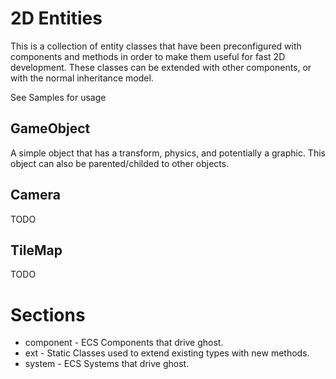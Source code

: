 # 2D Entities
This is a collection of entity classes that have been preconfigured with components and methods in order to make them useful for fast 2D development.
These classes can be extended with other components, or with the normal inheritance model.

See Samples for usage

## GameObject
A simple object that has a transform, physics, and potentially a graphic. This object can also be parented/childed to other objects.

## Camera
TODO

## TileMap
TODO

# Sections

* component  - ECS Components that drive ghost.
* ext        - Static Classes used to extend existing types with new methods.
* system     - ECS Systems that drive ghost.
